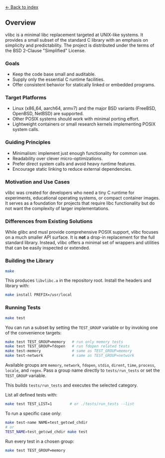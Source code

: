 [← Back to index](index.md)

## Overview

vlibc is a minimal libc replacement targeted at UNIX-like systems. It provides a
small subset of the standard C library with an emphasis on simplicity and
predictability. The project is distributed under the terms of the BSD 2-Clause
"Simplified" License.

### Goals
- Keep the code base small and auditable.
- Supply only the essential C runtime facilities.
- Offer consistent behavior for statically linked or embedded programs.

### Target Platforms
- Linux (x86_64, aarch64, armv7) and the major BSD variants (FreeBSD,
  OpenBSD, NetBSD) are supported.
- Other POSIX systems should work with minimal porting effort.
- Lightweight containers or small research kernels implementing POSIX system
  calls.

### Guiding Principles
- Minimalism: implement just enough functionality for common use.
- Readability over clever micro-optimizations.
- Prefer direct system calls and avoid heavy runtime features.
- Encourage static linking to reduce external dependencies.

### Motivation and Use Cases
vlibc was created for developers who need a tiny C runtime for experiments,
educational operating systems, or compact container images. It serves as a
foundation for projects that require libc functionality but do not want the
complexity of larger implementations.

### Differences from Existing Solutions
While glibc and musl provide comprehensive POSIX support, vlibc focuses on a
much smaller API surface. It is **not** a drop-in replacement for the full
standard library. Instead, vlibc offers a minimal set of wrappers and utilities
that can be easily inspected or extended.

### Building the Library

```sh
make
```

This produces `libvlibc.a` in the repository root. Install the headers and
library with:

```sh
make install PREFIX=/usr/local
```

### Running Tests

```sh
make test
```

You can run a subset by setting the `TEST_GROUP` variable or by invoking one of
the convenience targets:

```sh
make test TEST_GROUP=memory   # run only memory tests
make test TEST_GROUP=fdopen   # run fdopen related tests
make test-memory              # same as TEST_GROUP=memory
make test-network             # same as TEST_GROUP=network
```

Available groups are `memory`, `network`, `fdopen`, `stdio`, `dirent`, `time`,
`process`, `locale`, and `regex`. Pass a group name directly to
`tests/run_tests` or set the `TEST_GROUP` variable.

This builds `tests/run_tests` and executes the selected category.

List all defined tests with:

```sh
make test TEST_LIST=1        # or ./tests/run_tests --list
```

To run a specific case only:

```sh
make test-name NAME=test_getcwd_chdir
# or
TEST_NAME=test_getcwd_chdir make test
```

Run every test in a chosen group:

```sh
make test TEST_GROUP=memory
```

